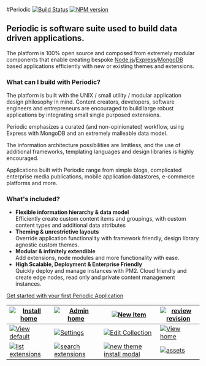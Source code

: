 #Periodic [![Build Status](https://travis-ci.org/typesettin/periodicjs.svg?branch=master)](https://travis-ci.org/typesettin/periodicjs) [![NPM version](https://badge.fury.io/js/periodicjs.svg)](http://badge.fury.io/js/periodicjs)

## Periodic is software suite used to build data driven applications. 

The platform is 100% open source and composed from extremely modular components that enable creating bespoke [Node.js](nodejs.org)/[Express](expressjs.com)/[MongoDB](http://www.mongodb.org/) based applications efficiently with new or existing themes and extensions.

### What can I build with Periodic?
The platform is built with the UNIX / small utility / modular application design philosophy in mind. Content creators, developers, software engineers and entrepreneurs are encouraged to build large robust applications by integrating small single purposed extensions.

Periodic emphasizes a curated (and non-opinionated) workflow, using Express with MongoDB and an extremely malleable data model. 

The information architecture possibilities are limitless, and the use of additional frameworks, templating languages and design libraries is highly encouraged.

Applications built with Periodic range from simple blogs, complicated enterprise media publications, mobile application datastores, e-commerce platforms and more.

### What's included?
* **Flexible information hierarchy & data model**  
    Efficiently create custom content items and groupings, with custom content types and additional data attributes
* **Theming & unrestrictive layouts**  
    Override application functionality with framework friendly, design library agnostic custom themes.
* **Modular & infinitely extendible**  
    Add extensions, node modules and more functionality with ease. 
* **High Scalable, Deployment & Enterprise Friendly**  
    Quickly deploy and manage instances with PM2. Cloud friendly and create edge nodes, read only and private content management instances. 

[Get started with your first Periodic Application](https://github.com/typesettin/periodicjs/wiki/Getting-Started)

| [![Install home](https://raw.githubusercontent.com/typesettin/wiki-resources/master/images/periodic/install-start-screen.png)](https://raw.githubusercontent.com/typesettin/wiki-resources/master/images/periodic/install-start-screen.png) | [![Admin home](https://raw.githubusercontent.com/typesettin/wiki-resources/master/images/periodic/admin-content-dropdown.png)](https://raw.githubusercontent.com/typesettin/wiki-resources/master/images/periodic/admin-content-dropdown.png) | [![New Item](https://raw.githubusercontent.com/typesettin/wiki-resources/master/images/periodic/admin-item-new-2.png)](https://raw.githubusercontent.com/typesettin/wiki-resources/master/images/periodic/admin-item-new-2.png) | [![review revision](https://raw.githubusercontent.com/typesettin/wiki-resources/master/images/periodic/admin-review-revisions-collection.png)](https://raw.githubusercontent.com/typesettin/wiki-resources/master/images/periodic/admin-review-revisions-collection.png) |
|---------------|----------------|--------------------|-----------------|
| [![View default](https://raw.githubusercontent.com/typesettin/wiki-resources/master/images/periodic/view-default.png)](https://raw.githubusercontent.com/typesettin/wiki-resources/master/images/periodic/view-default.png) | [![Settings](https://raw.githubusercontent.com/typesettin/wiki-resources/master/images/periodic/admin-settings-periodic.png)](https://raw.githubusercontent.com/typesettin/wiki-resources/master/images/periodic/admin-settings-periodic.png) | [![Edit Collection](https://raw.githubusercontent.com/typesettin/wiki-resources/master/images/periodic/admin-collection.png)](https://raw.githubusercontent.com/typesettin/wiki-resources/master/images/periodic/admin-collection.png) | [![View home](https://raw.githubusercontent.com/typesettin/wiki-resources/master/images/periodic/view-home.png)](https://raw.githubusercontent.com/typesettin/wiki-resources/master/images/periodic/view-home.png) |
| [![list extensions](https://raw.githubusercontent.com/typesettin/wiki-resources/master/images/periodic/admin-extensions.png)](https://raw.githubusercontent.com/typesettin/wiki-resources/master/images/periodic/admin-extensions.png) | [![search extensions](https://raw.githubusercontent.com/typesettin/wiki-resources/master/images/periodic/admin-extensions-install.png)](https://raw.githubusercontent.com/typesettin/wiki-resources/master/images/periodic/admin-extensions-install.png) | [![new theme install modal](https://raw.githubusercontent.com/typesettin/wiki-resources/master/images/periodic/admin-themes-install-modal.png)](https://raw.githubusercontent.com/typesettin/wiki-resources/master/images/periodic/admin-themes-install-modal.png) | [![assets](https://raw.githubusercontent.com/typesettin/wiki-resources/master/images/periodic/admin-collection-assets-list.png)](https://raw.githubusercontent.com/typesettin/wiki-resources/master/images/periodic/admin-collection-assets-list.png) |